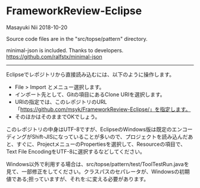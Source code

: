 # FrameworkReview-Eclipse

Masayuki Nii 2018-10-20

Source code files are in the "src/topse/pattern" directory.

minimal-json is included. Thanks to developers.
https://github.com/ralfstx/minimal-json

---
Eclipseでレポジトリから直接読み込むには、以下のように操作します。
* File > Import とメニュー選択します。
* インポート先として、Gitの項目にあるClone URIを選択します。
* URIの指定では、このレポジトリのURL「https://github.com/msyk/FrameworkReview-Eclipse/」を指定します。
* そのほかはそのままでOKでしょう。

このレポジトリの中身はUTF-8ですが、EclipseのWindows版は既定のエンコーディングがShift-JISになっていることが多いので、プロジェクトを読み込んだあと、すぐに、ProjectメニューのPropertiesを選択して、Resourceの項目で、Text File EncodingをUTF-8に選択するなどしてください。

Windows以外で利用する場合は、src/topse/pattern/test/ToolTestRun.javaを見て、一部修正をしてください。クラスパスのセパレータが、Windowsの初期値である;担っていますが、それを:に変える必要があります。

